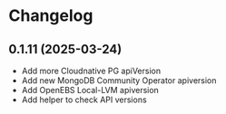 # Changelog

## 0.1.11 (2025-03-24)

* Add more Cloudnative PG apiVersion
* Add new MongoDB Community Operator apiversion
* Add OpenEBS Local-LVM apiversion
* Add helper to check API versions